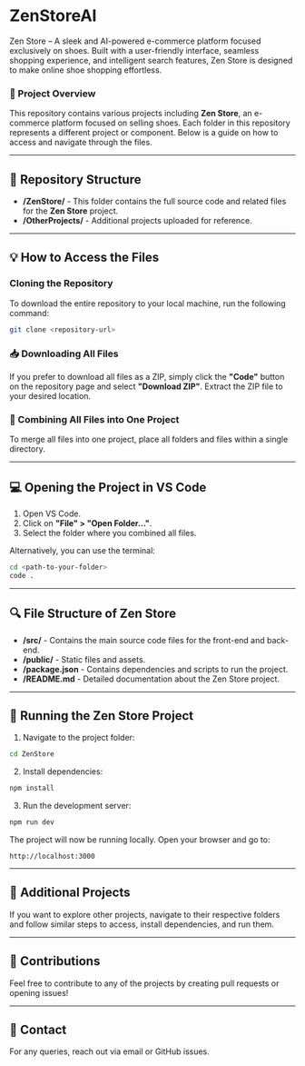 # ZenStoreAI

Zen Store – A sleek and AI-powered e-commerce platform focused exclusively on shoes. Built with a user-friendly interface, seamless shopping experience, and intelligent search features, Zen Store is designed to make online shoe shopping effortless.


### 📌 Project Overview
This repository contains various projects including **Zen Store**, an e-commerce platform focused on selling shoes. Each folder in this repository represents a different project or component. Below is a guide on how to access and navigate through the files.

---

## 📂 Repository Structure
- **/ZenStore/** - This folder contains the full source code and related files for the **Zen Store** project. 
- **/OtherProjects/** - Additional projects uploaded for reference.

---

## 💡 How to Access the Files
### Cloning the Repository
To download the entire repository to your local machine, run the following command:
```bash
git clone <repository-url>
```

### 📥 Downloading All Files
If you prefer to download all files as a ZIP, simply click the **"Code"** button on the repository page and select **"Download ZIP"**. Extract the ZIP file to your desired location.

### 📂 Combining All Files into One Project
To merge all files into one project, place all folders and files within a single directory. 

---

## 💻 Opening the Project in VS Code
1. Open VS Code.
2. Click on **"File" > "Open Folder..."**.
3. Select the folder where you combined all files.

Alternatively, you can use the terminal:
```bash
cd <path-to-your-folder>
code .
```

---

## 🔍 File Structure of Zen Store
- **/src/** - Contains the main source code files for the front-end and back-end.
- **/public/** - Static files and assets.
- **/package.json** - Contains dependencies and scripts to run the project.
- **/README.md** - Detailed documentation about the Zen Store project.

---

## 🚀 Running the Zen Store Project
1. Navigate to the project folder:
```bash
cd ZenStore
```
2. Install dependencies:
```bash
npm install
```
3. Run the development server:
```bash
npm run dev
```

The project will now be running locally. Open your browser and go to:
```
http://localhost:3000
```

---

## 📄 Additional Projects
If you want to explore other projects, navigate to their respective folders and follow similar steps to access, install dependencies, and run them.

---

## 📣 Contributions
Feel free to contribute to any of the projects by creating pull requests or opening issues!

---

## 📧 Contact
For any queries, reach out via email or GitHub issues.

